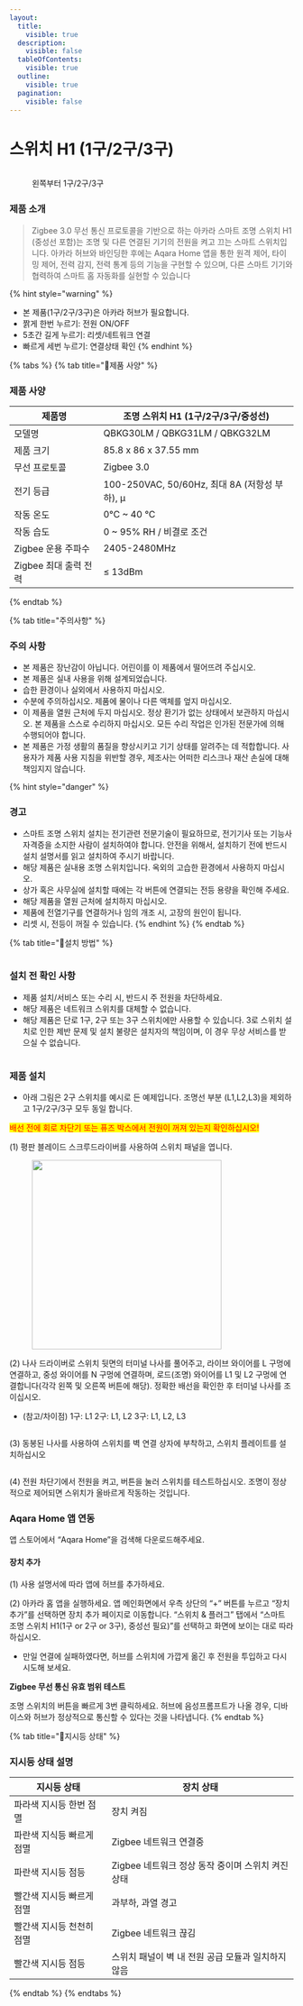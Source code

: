 ```yaml
---
layout:
  title:
    visible: true
  description:
    visible: false
  tableOfContents:
    visible: true
  outline:
    visible: true
  pagination:
    visible: false
---
```


# 스위치 H1 (1구/2구/3구)

<figure><img src="../.gitbook/assets/image (149).png" alt=""><figcaption><p>왼쪽부터 1구/2구/3구</p></figcaption></figure>

### 제품 소개

> Zigbee 3.0 무선 통신 프로토콜을 기반으로 하는 아카라 스마트 조명 스위치 H1 (중성선 포함)는 조명 및 다른 연결된 기기의 전원을 켜고 끄는 스마트 스위치입니다. 아카라 허브와 바인딩한 후에는 Aqara Home 앱을 통한 원격 제어, 타이밍 제어, 전력 감지, 전력 통계 등의 기능을 구현할 수 있으며, 다른 스마트 기기와 협력하여 스마트 홈 자동화를 실현할 수 있습니다&#x20;

{% hint style="warning" %}
* 본 제품(1구/2구/3구)은 아카라 허브가 필요합니다.
* 짥게 한번 누르기: 전원 ON/OFF
* 5초간 길게 누르기: 리셋/네트워크 연결
* 빠르게 세번 누르기: 연결상태 확인
{% endhint %}



{% tabs %}
{% tab title="제품 사양" %}
### 제품 사양

| 제품명             | 조명 스위치 H1 (1구/2구/3구/중성선)               |
| --------------- | -------------------------------------- |
| 모델명             | QBKG30LM / QBKG31LM / QBKG32LM         |
| 제품 크기           | 85.8 x 86 x 37.55 mm                   |
| 무선 프로토콜         | Zigbee 3.0                             |
| 전기 등급           | 100-250VAC, 50/60Hz, 최대 8A (저항성 부하), μ |
| 작동 온도           | 0°C \~ 40 °C                           |
| 작동 습도           | 0 \~ 95% RH / 비결로 조건                   |
| Zigbee 운용 주파수   | 2405-2480MHz                           |
| Zigbee 최대 출력 전력 | ≤ 13dBm                                |
{% endtab %}

{% tab title="주의사항" %}
### 주의 사항

* 본 제품은 장난감이 아닙니다. 어린이를 이 제품에서 떨어뜨려 주십시오.
* 본 제품은 실내 사용을 위해 설계되었습니다.
* 습한 환경이나 실외에서 사용하지 마십시오.
* 수분에 주의하십시오. 제품에 물이나 다른 액체를 엎지 마십시오.
* 이 제품을 열원 근처에 두지 마십시오. 정상 환기가 없는 상태에서 보관하지 마십시오. 본 제품을 스스로 수리하지 마십시오. 모든 수리 작업은 인가된 전문가에 의해 수행되어야 합니다.
* 본 제품은 가정 생활의 품질을 향상시키고 기기 상태를 알려주는 데 적합합니다. 사용자가 제품 사용 지침을 위반할 경우, 제조사는 어떠한 리스크나 재산 손실에 대해 책임지지 않습니다.

{% hint style="danger" %}
### 경고

* 스마트 조명 스위치 설치는 전기관련 전문기술이 필요하므로, 전기기사 또는 기능사 자격증을 소지한 사람이 설치하여야 합니다. 안전을 위해서, 설치하기 전에 반드시 설치 설명서를 읽고 설치하여 주시기 바랍니다.
* 해당 제품은 실내용 조명 스위치입니다. 옥외의 고습한 환경에서 사용하지 마십시오.
* 상가 혹은 사무실에 설치할 때에는 각 버튼에 연결되는 전등 용량을 확인해 주세요.
* 해당 제품을 열원 근처에 설치하지 마십시오.
* 제품에 전열기구를 연결하거나 임의 개조 시, 고장의 원인이 됩니다.
* 리셋 시, 전등이 꺼질 수 있습니다.
{% endhint %}
{% endtab %}

{% tab title="설치 방법" %}
<figure><img src="../.gitbook/assets/image (150).png" alt=""><figcaption></figcaption></figure>

### 설치 전 확인 사항

* 제품 설치/서비스 또는 수리 시, 반드시 주 전원을 차단하세요.
* 해당 제품은 네트워크 스위치를 대체할 수 없습니다.
* 해당 제품은 단로 1구, 2구 또는 3구 스위치에만 사용할 수 있습니다. 3로 스위치 설치로 인한 제반 문제 및 설치 불량은 설치자의 책임이며, 이 경우 무상 서비스를 받으실 수 없습니다.

<figure><img src="../.gitbook/assets/image (151).png" alt=""><figcaption></figcaption></figure>

### 제품 설치

* 아래 그림은 2구 스위치를 예시로 든 예제입니다. 조명선 부분 (L1,L2,L3)을 제외하고 1구/2구/3구 모두 동일 합니다.

<mark style="color:red;">배선 전에 회로 차단기 또는 퓨즈 박스에서 전원이 꺼져 있는지 확인하십시오!</mark>

(1) 평판 블레이드 스크루드라이버를 사용하여 스위치 패널을 엽니다.

<figure><img src="../.gitbook/assets/image (152).png" alt="" width="336"><figcaption></figcaption></figure>

(2) 나사 드라이버로 스위치 뒷면의 터미널 나사를 풀어주고, 라이브 와이어를 L 구멍에 연결하고, 중성 와이어를 N 구멍에 연결하며, 로드(조명) 와이어를 L1 및 L2 구멍에 연결합니다(각각 왼쪽 및 오른쪽 버튼에 해당). 정확한 배선을 확인한 후 터미널 나사를 조이십시오.

* (참고/차이점) 1구: L1 2구: L1, L2 3구: L1, L2, L3

<figure><img src="../.gitbook/assets/image (153).png" alt=""><figcaption></figcaption></figure>

(3) 동봉된 나사를 사용하여 스위치를 벽 연결 상자에 부착하고, 스위치 플레이트를 설치하십시오

<figure><img src="../.gitbook/assets/image (154).png" alt=""><figcaption></figcaption></figure>

(4) 전원 차단기에서 전원을 켜고, 버튼을 눌러 스위치를 테스트하십시오. 조명이 정상적으로 제어되면 스위치가 올바르게 작동하는 것입니다.

### Aqara Home 앱 연동

앱 스토어에서 “Aqara Home”을 검색해 다운로드해주세요.

#### 장치 추가

(1) 사용 설명서에 따라 앱에 허브를 추가하세요.

(2) 아카라 홈 앱을 실행하세요. 앱 메인화면에서 우측 상단의 “+” 버튼를 누르고 “장치 추가”를 선택하면 장치 추가 페이지로 이동합니다. “스위치 & 플러그” 탭에서 “스마트 조명 스위치 H1(1구 or 2구 or 3구), 중성선 필요)”를 선택하고 화면에 보이는 대로 따라 하십시오.

* 만일 연결에 실패하였다면, 허브를 스위치에 가깝게 옮긴 후 전원을 투입하고 다시 시도해 보세요.

**Zigbee 무선 통신 유효 범위 테스트**

조명 스위치의 버튼을 빠르게 3번 클릭하세요. 허브에 음성프롬프트가 나올 경우, 디바이스와 허브가 정상적으로 통신할 수 있다는 것을 나타냅니다.
{% endtab %}

{% tab title="지시등 상태" %}
### 지시등 상태 설명

| 지시등 상태         | 장치 상태                           |
| -------------- | ------------------------------- |
| 파라색 지시등 한번 점멸  | 장치 켜짐                           |
| 파란색 지식등 빠르게 점멸 | Zigbee 네트워크 연결중                 |
| 파란색 지시등 점등     | Zigbee 네트워크 정상 동작 중이며 스위치 켜진 상태 |
| 빨간색 지시등 빠르게 점멸 | 과부하, 과열 경고                      |
| 빨간색 지시등 천천히 점멸 | Zigbee 네트워크 끊김                  |
| 빨간색 지시등 점등     | 스위치 패널이 벽 내 전원 공급 모듈과 일치하지 않음   |
{% endtab %}
{% endtabs %}

